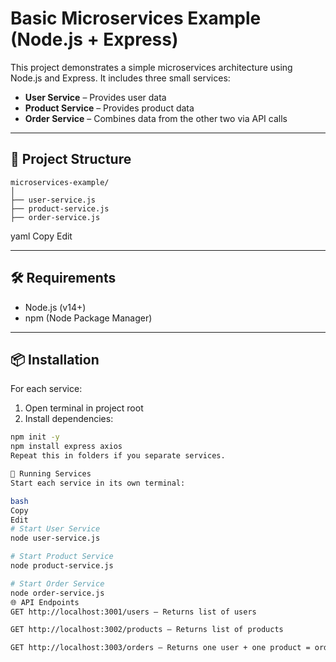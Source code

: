 # Basic Microservices Example (Node.js + Express)

This project demonstrates a simple microservices architecture using Node.js and Express. It includes three small services:

- **User Service** – Provides user data
- **Product Service** – Provides product data
- **Order Service** – Combines data from the other two via API calls

---

## 🧱 Project Structure

    microservices-example/
    │
    ├── user-service.js
    ├── product-service.js
    ├── order-service.js

yaml
Copy
Edit

---

## 🛠 Requirements

- Node.js (v14+)
- npm (Node Package Manager)

---

## 📦 Installation

For each service:

1. Open terminal in project root
2. Install dependencies:
```bash
npm init -y
npm install express axios
Repeat this in folders if you separate services.

🚀 Running Services
Start each service in its own terminal:

bash
Copy
Edit
# Start User Service
node user-service.js

# Start Product Service
node product-service.js

# Start Order Service
node order-service.js
🌐 API Endpoints
GET http://localhost:3001/users – Returns list of users

GET http://localhost:3002/products – Returns list of products

GET http://localhost:3003/orders – Returns one user + one product = order
